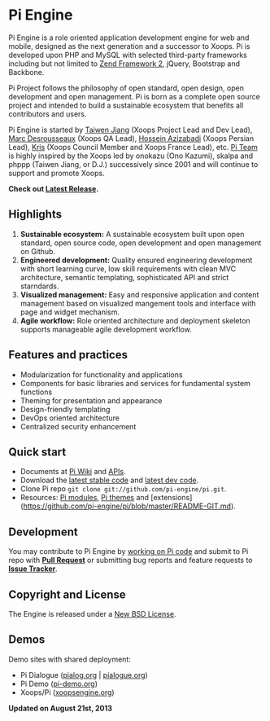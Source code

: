 Pi Engine
=================

Pi Engine is a role oriented application development engine for web and mobile, designed as the next generation and a successor to Xoops.
Pi is developed upon PHP and MySQL with selected third-party frameworks including but not limited to [Zend Framework 2](https://github.com/zendframework/zf2), jQuery, Bootstrap and Backbone.

Pi Project follows the philosophy of open standard, open design, open development and open management. Pi is born as a complete open source project and intended to build a sustainable ecosystem that benefits all contributors and users. 

Pi Engine is started by [Taiwen Jiang](http://github.com/taiwen) (Xoops Project Lead and Dev Lead), [Marc Desrousseaux](http://github.com/MarcoXoops) (Xoops QA Lead), [Hossein Azizabadi](http://github.com/voltan) (Xoops Persian Lead), [Kris](http://github.com/krisxoofoo) (Xoops Council Member and Xoops France Lead), etc. [Pi Team](https://github.com/pi-engine/pi/wiki/Pi-Team) is highly inspired by the Xoops led by onokazu (Ono Kazumi), skalpa and phppp (Taiwen Jiang, or D.J.) successively since 2001 and will continue to support and promote Xoops.

**Check out [Latest Release](https://github.com/pi-engine/pi/blob/master/doc/releasenotes.md).**


Highlights
-------------
1. **Sustainable ecosystem:** A sustainable ecosystem built upon open standard, open source code, open development and open management on Github.
2. **Engineered development:** Quality ensured engineering development with short learning curve, low skill requirements with clean MVC architecture, semantic templating, sophisticated API and strict starndards.
3. **Visualized management:** Easy and responsive application and content management based on visualized mangement tools and interface with page and widget mechanism.
4. **Agile workflow:** Role oriented architecture and deployment skeleton supports manageable agile development workflow.

Features and practices
----------------------
* Modularization for functionality and applications
* Components for basic libraries and services for fundamental system functions
* Theming for presentation and appearance
* Design-friendly templating
* DevOps oriented architecture
* Centralized security enhancement

Quick start
-----------
* Documents at [Pi Wiki](https://github.com/pi-engine/pi/wiki) and [APIs](http://api.pialog.org).
* Download the [latest stable code](https://github.com/pi-engine/pi/zipball/master) and [latest dev code](https://github.com/pi-engine/pi/zipball/develop).
* Clone Pi repo `git clone git://github.com/pi-engine/pi.git`.
* Resources: [Pi modules](https://github.com/pi-module), [Pi themes](https://github.com/pi-theme) and [extensions] (https://github.com/pi-engine/pi/blob/master/README-GIT.md).

Development
----------

You may contribute to Pi Engine by [working on Pi code](https://github.com/pi-engine/pi/blob/master/README-GIT.md) and submit to Pi repo with **[Pull Request](https://help.github.com/articles/using-pull-requests)** or submitting bug reports and feature requests to **[Issue Tracker](https://github.com/pi-engine/pi/issues)**.


Copyright and License
---------------------

The Engine is released under a [New BSD License](https://github.com/pi-engine/pi/blob/master/doc/license.txt).


Demos
-----
Demo sites with shared deployment: 
* Pi Dialogue ([pialog.org](http://pialog.org) | [pialogue.org](http://pialogue.org))
* Pi Demo ([pi-demo.org](http://pi-demo.org))
* Xoops/Pi ([xoopsengine.org](http://demo.xoopsengine.org))


__Updated on August 21st, 2013__